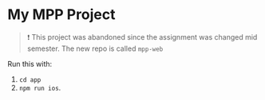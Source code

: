 # My MPP Project

> ❗️ This project was abandoned since the assignment was changed mid semester. The new repo is called `mpp-web`

Run this with:

1. `cd app`
2. `npm run ios`.
